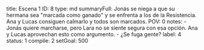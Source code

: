 title:          Escena 1
ID:             8
type:           md
summaryFull:    Jonás se niega a que su hermana sea "marcada como ganado" y se enfrenta a los de la Resistencia. Ana y Lucas consiguen calmarlo y todos son marcados.
POV:            0
notes:          - Jonás quiere marcharse, pero Lara no se siente segura con esa opción. Ana y Lucas aprovechan esto como argumento.
                - ¿Se fuga gente?
label:          4
status:         1
compile:        2
setGoal:        500


